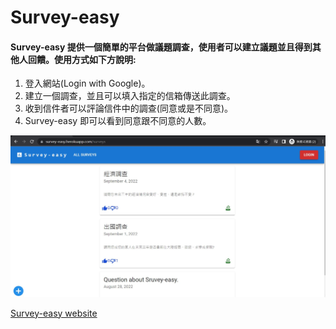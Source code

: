 # Survey-easy

#### Survey-easy 提供一個簡單的平台做議題調查，使用者可以建立議題並且得到其他人回饋。使用方式如下方說明:

1. 登入網站(Login with Google)。
2. 建立一個調查，並且可以填入指定的信箱傳送此調查。
3. 收到信件者可以評論信件中的調查(同意或是不同意)。
4. Survey-easy 即可以看到同意跟不同意的人數。

![alt text](./survey-easy.jpg)

[Survey-easy website](https://survey-easy.herokuapp.com/)
